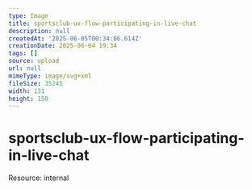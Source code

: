 ```yaml
---
type: Image
title: sportsclub-ux-flow-participating-in-live-chat
description: null
createdAt: '2025-06-05T00:34:06.614Z'
creationDate: 2025-06-04 19:34
tags: []
source: upload
url: null
mimeType: image/svg+xml
fileSize: 35245
width: 131
height: 150
---
```


# sportsclub-ux-flow-participating-in-live-chat


Resource: internal


